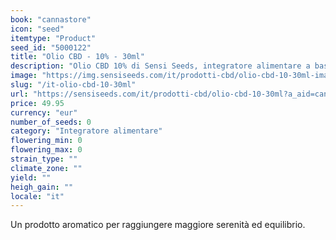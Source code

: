 ```yaml
---
book: "cannastore"
icon: "seed"
itemtype: "Product"
seed_id: "5000122"
title: "Olio CBD - 10% - 30ml"
description: "Olio CBD 10% di Sensi Seeds, integratore alimentare a base di un principio attivo della Cannabis sativa. Come integratore, assumere due volte al giorno."
image: "https://img.sensiseeds.com/it/prodotti-cbd/olio-cbd-10-30ml-image.png"
slug: "/it-olio-cbd-10-30ml"
url: "https://sensiseeds.com/it/prodotti-cbd/olio-cbd-10-30ml?a_aid=cannastore"
price: 49.95
currency: "eur"
number_of_seeds: 0
category: "Integratore alimentare"
flowering_min: 0
flowering_max: 0
strain_type: ""
climate_zone: ""
yield: ""
heigh_gain: ""
locale: "it"
---
```

Un prodotto aromatico per raggiungere maggiore serenità ed equilibrio.
